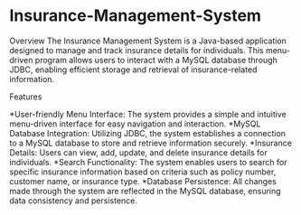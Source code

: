 # Insurance-Management-System

Overview
The Insurance Management System is a Java-based application designed to manage and track insurance details for individuals. This menu-driven program allows users to interact with a MySQL database through JDBC, enabling efficient storage and retrieval of insurance-related information.

Features

*User-friendly Menu Interface: The system provides a simple and intuitive menu-driven interface for easy navigation and interaction.
*MySQL Database Integration: Utilizing JDBC, the system establishes a connection to a MySQL database to store and retrieve information securely.
*Insurance Details: Users can view, add, update, and delete insurance details for individuals.
*Search Functionality: The system enables users to search for specific insurance information based on criteria such as policy number, customer name, or insurance type.
*Database Persistence: All changes made through the system are reflected in the MySQL database, ensuring data consistency and persistence.
